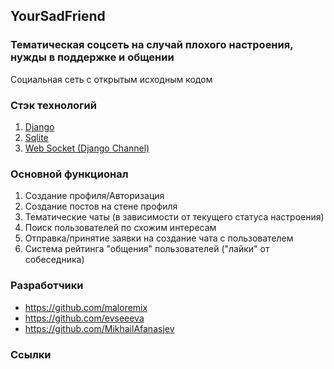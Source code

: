 ## YourSadFriend 
### Тематическая соцсеть на случай плохого настроения, нужды в поддержке и общении
Социальная сеть с открытым исходным кодом

### Cтэк технологий
1. [Django](https://docs.djangoproject.com/en/3.1/)
2. [Sqlite](https://www.sqlite.org/docs.html)
3. [Web Socket (Django Channel)](https://channels.readthedocs.io/en/latest/)

### Основной функционал
1. Создание профиля/Авторизация
2. Создание постов на стене профиля
3. Тематические чаты (в зависимости от текущего статуса настроения)
4. Поиск пользователей по схожим интересам
5. Отправка/принятие заявки на создание чата с пользователем
6. Система рейтинга "общения" пользователей ("лайки" от собеседника)  

### Разработчики
* https://github.com/maloremix
* https://github.com/evseeeva
* https://github.com/MikhailAfanasjev

### Ссылки


